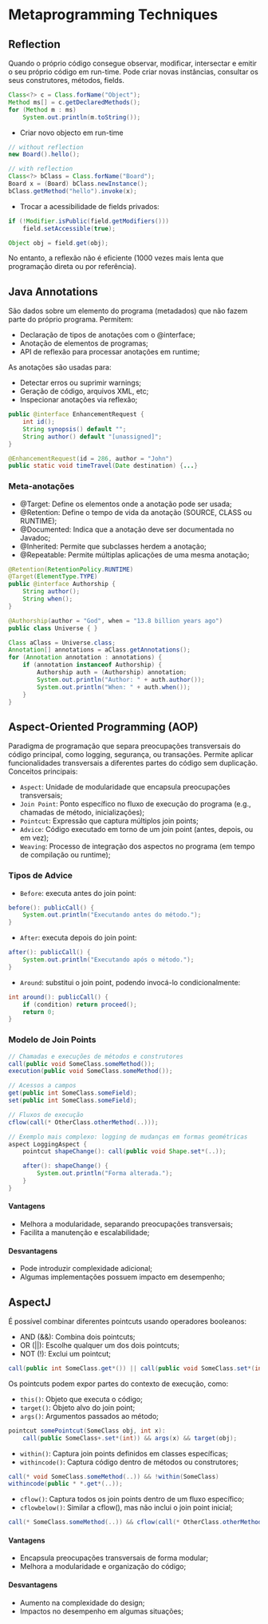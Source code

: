 # Metaprogramming Techniques

## Reflection

Quando o próprio código consegue observar, modificar, intersectar e emitir o seu próprio código em run-time. Pode criar novas instâncias, consultar os seus construtores, métodos, fields.

```java
Class<?> c = Class.forName("Object");
Method ms[] = c.getDeclaredMethods();
for (Method m : ms)
    System.out.println(m.toString());
```

- Criar novo objecto em run-time

```java
// without reflection
new Board().hello();

// with reflection
Class<?> bClass = Class.forName("Board");
Board x = (Board) bClass.newInstance();
bClass.getMethod("hello").invoke(x);
```

- Trocar a acessibilidade de fields privados:

```java
if (!Modifier.isPublic(field.getModifiers()))
    field.setAccessible(true);

Object obj = field.get(obj);
```

No entanto, a reflexão não é eficiente (1000 vezes mais lenta que programação direta ou por referência).

## Java Annotations

São dados sobre um elemento do programa (metadados) que não fazem parte do próprio programa. Permitem:

- Declaração de tipos de anotações com o @interface;
- Anotação de elementos de programas;
- API de reflexão para processar anotações em runtime;

As anotações são usadas para:

- Detectar erros ou suprimir warnings;
- Geração de código, arquivos XML, etc;
- Inspecionar anotações via reflexão;

```java
public @interface EnhancementRequest {
    int id();
    String synopsis() default "";
    String author() default "[unassigned]";
}

@EnhancementRequest(id = 286, author = "John")
public static void timeTravel(Date destination) {...}
```

### Meta-anotações

- @Target: Define os elementos onde a anotação pode ser usada;
- @Retention: Define o tempo de vida da anotação (SOURCE, CLASS ou RUNTIME);
- @Documented: Indica que a anotação deve ser documentada no Javadoc;
- @Inherited: Permite que subclasses herdem a anotação;
- @Repeatable: Permite múltiplas aplicações de uma mesma anotação;

```java
@Retention(RetentionPolicy.RUNTIME)
@Target(ElementType.TYPE)
public @interface Authorship {
    String author();
    String when();
}

@Authorship(author = "God", when = "13.8 billion years ago")
public class Universe { }

Class aClass = Universe.class;
Annotation[] annotations = aClass.getAnnotations();
for (Annotation annotation : annotations) {
    if (annotation instanceof Authorship) {
        Authorship auth = (Authorship) annotation;
        System.out.println("Author: " + auth.author());
        System.out.println("When: " + auth.when());
    }
}
```

## Aspect-Oriented Programming (AOP)

Paradigma de programação que separa preocupações transversais do código principal, como logging, segurança, ou transações. Permite aplicar funcionalidades transversais a diferentes partes do código sem duplicação. Conceitos principais:

- `Aspect`: Unidade de modularidade que encapsula preocupações transversais;
- `Join Point`: Ponto específico no fluxo de execução do programa (e.g., chamadas de método, inicializações);
- `Pointcut`: Expressão que captura múltiplos join points;
- `Advice`: Código executado em torno de um join point (antes, depois, ou em vez);
- `Weaving`: Processo de integração dos aspectos no programa (em tempo de compilação ou runtime);

### Tipos de Advice

- `Before`: executa antes do join point:

```java
before(): publicCall() {
    System.out.println("Executando antes do método.");
}
```

- `After`: executa depois do join point:

```java
after(): publicCall() {
    System.out.println("Executando após o método.");
}
```

- `Around`: substitui o join point, podendo invocá-lo condicionalmente:

```java
int around(): publicCall() {
    if (condition) return proceed();
    return 0;
}
```

### Modelo de Join Points

```java
// Chamadas e execuções de métodos e construtores
call(public void SomeClass.someMethod());
execution(public void SomeClass.someMethod());

// Acessos a campos
get(public int SomeClass.someField);
set(public int SomeClass.someField);

// Fluxos de execução
cflow(call(* OtherClass.otherMethod(..)));

// Exemplo mais complexo: logging de mudanças em formas geométricas
aspect LoggingAspect {
    pointcut shapeChange(): call(public void Shape.set*(..));

    after(): shapeChange() {
        System.out.println("Forma alterada.");
    }
}
```

#### Vantagens

- Melhora a modularidade, separando preocupações transversais;
- Facilita a manutenção e escalabilidade;

#### Desvantagens

- Pode introduzir complexidade adicional;
- Algumas implementações possuem impacto em desempenho;

## AspectJ

É possível combinar diferentes pointcuts usando operadores booleanos:

- AND (&&): Combina dois pointcuts;
- OR (||): Escolhe qualquer um dos dois pointcuts;
- NOT (!): Exclui um pointcut;

```java
call(public int SomeClass.get*()) || call(public void SomeClass.set*(int))
```

Os pointcuts podem expor partes do contexto de execução, como:

- `this()`: Objeto que executa o código;
- `target()`: Objeto alvo do join point;
- `args()`: Argumentos passados ao método;

```java
pointcut somePointcut(SomeClass obj, int x): 
    call(public SomeClass+.set*(int)) && args(x) && target(obj);
```

- `within()`: Captura join points definidos em classes específicas;
- `withincode()`: Captura código dentro de métodos ou construtores;

```java
call(* void SomeClass.someMethod(..)) && !within(SomeClass)
withincode(public * *.get*(..));
```

- `cflow()`: Captura todos os join points dentro de um fluxo específico;
- `cflowbelow()`: Similar a cflow(), mas não inclui o join point inicial;

```java
call(* SomeClass.someMethod(..)) && cflow(call(* OtherClass.otherMethod(..)))
```

#### Vantagens

- Encapsula preocupações transversais de forma modular;
- Melhora a modularidade e organização do código;

#### Desvantagens

- Aumento na complexidade do design;
- Impactos no desempenho em algumas situações;